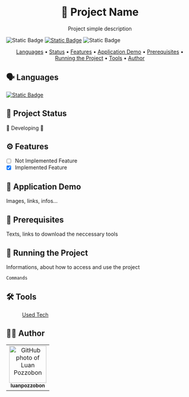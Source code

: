 <h1 align="center">🔲 Project Name</h1>
<p align="center">Project simple description</p>

![Static Badge](https://img.shields.io/badge/version-1.0.0-blue)
[![Static Badge](https://img.shields.io/badge/license-MIT-blue)](./LICENSE)
![Static Badge](https://img.shields.io/badge/last%20update-2023--09--26-blue)

<p align="center">
    <a href="#🗣️-languages">Languages</a> • 
    <a href="#🎯-project-status">Status</a> • 
    <a href="#⚙️-features">Features</a> • 
    <a href="#📲-application-demo">Application Demo</a> • 
    <a href="#📜-prerequisites">Prerequisites</a> • 
    <a href="#🚀-running-the-project">Running the Project</a> • 
    <a href="#🛠️-tools">Tools</a> •
    <a href="#👨‍💻-author">Author</a>
</p>

## 🗣️ Languages
[![Static Badge](https://img.shields.io/badge/lang-pt--BR-blue)](./README.pt-BR.md)

## 🎯 Project Status
🚧 Developing 🚧

## ⚙️ Features
- [ ] Not Implemented Feature
- [X] Implemented Feature 

## 📲 Application Demo
Images, links, infos...

## 📜 Prerequisites
Texts, links to download the neccessary tools

## 🚀 Running the Project
Informations, about how to access and use the project
```
Commands
```

## 🛠️ Tools
<ul style="list-style:none">
    <li><img src="./assets/icon" width="15"> <a href="https://site">Used Tech</a></li>
</ul>

## 👨‍💻 Author
<table>
    <tr>
        <td align="center">
            <a href="http://github.com/luanpozzobon">
            <img src="https://avatars.githubusercontent.com/u/108753073?v=4" width="100px;" alt="GitHub photo of Luan Pozzobon"/><br>
            <sub>
                <b>luanpozzobon</b>
            </sub>
            </a>
        </td>
    </tr>
</table>
